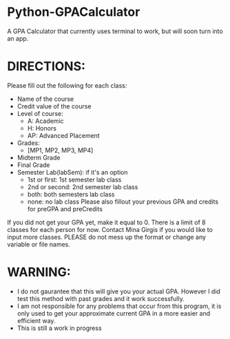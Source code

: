 # Python-GPACalculator
A GPA Calculator that currently uses terminal to work, but will soon turn into an app.

# DIRECTIONS:
Please fill out the following for each class:
- Name of the course
- Credit value of the course
- Level of course:
  - A: Academic
  - H: Honors
  - AP: Advanced Placement
- Grades:
  - [MP1, MP2, MP3, MP4]
- Midterm Grade
- Final Grade
- Semester Lab(labSem): if it's an option
  - 1st or first: 1st semester lab class
  - 2nd or second: 2nd semester lab class
  - both: both semesters lab class
  - none: no lab class
Please also fillout your previous GPA and credits for preGPA and preCredits

If you did not get your GPA yet, make it equal to 0.
There is a limit of 8 classes for each person for now. Contact Mina Girgis if you would like to input more classes.
PLEASE do not mess up the format or change any variable or file names.

# WARNING:
- I do not gaurantee that this will give you your actual GPA. However I did test 
 this method with past grades and it work successfully.
- I am not responsible for any problems that occur from this program, it is 
 only used to get your approximate current GPA in a more easier and efficient way.
- This is still a work in progress
